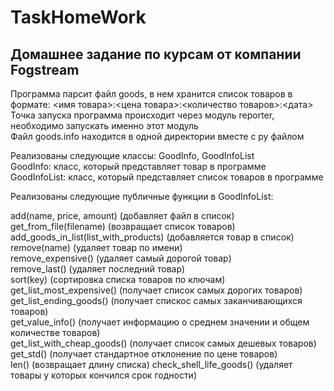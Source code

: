 # TaskHomeWork
## Домашнее задание по курсам от компании Fogstream

Программа парсит файл goods, в нем хранится список товаров в формате: <имя товара>:<цена товара>:<количество товаров>:<дата>  
Точка запуска программа происходит через модуль reporter, необходимо запускать именно этот модуль  
Файл goods.info находится в одной директории вместе с py файлом  

Реализованы следующие классы: GoodInfo, GoodInfoList  
GoodInfo: класс, который представляет товар в программе  
GoodInfoList: класс, который представляет список товаров в программе  

Реализованы следующие публичные функции в GoodInfoList:  

add(name, price, amount) (добавляет файл в список)  
get_from_file(filename)  (возвращает список товаров)  
add_goods_in_list(list_with_products) (добавляется товар в список)  
remove(name) (удаляет товар по имени)  
remove_expensive() (удаляет самый дорогой товар)  
remove_last() (удаляет последний товар)  
sort(key) (сортировка списка товаров по ключам)  
get_list_most_expensive() (получает список самых дорогих товаров)  
get_list_ending_goods()  (получает спискос самых заканчивающихся товаров)  
get_value_info()  (получает информацию о среднем значении и общем количестве товаров)  
get_list_with_cheap_goods()  (получает список самых дешевых товаров)  
get_std() (получает стандартное отклонение по цене товаров)  
len() (возвращает длину списка)
check_shell_life_goods() (удаляет товары у которых кончился срок годности)

